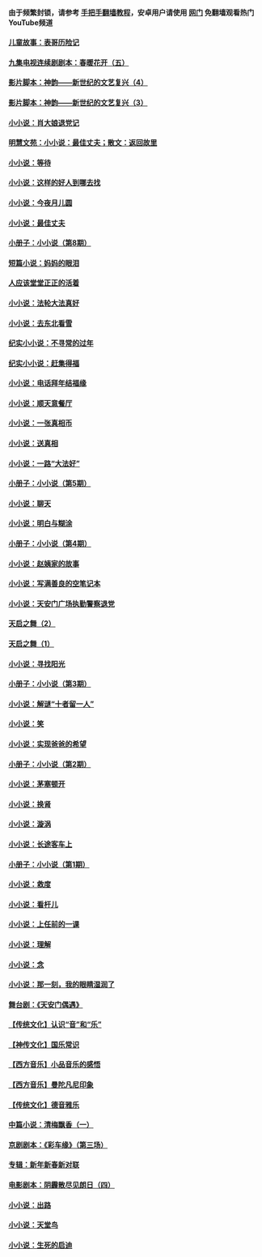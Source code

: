 #### 由于频繁封锁，请参考 [手把手翻墙教程](https://github.com/gfw-breaker/guides/wiki/)，安卓用户请使用 [网门](https://github.com/gfw-breaker/nogfw/blob/master/dl.md?t=05181201) 免翻墙观看热门YouTube频道 

#### [儿童故事：表哥历险记](../pages/328/383535.md?t=05181201) 

#### [九集电视连续剧剧本：春暖花开（五）](../pages/328/275919.md?t=05181201) 

#### [影片脚本：神韵——新世纪的文艺复兴（4）](../pages/328/266089.md?t=05181201) 

#### [影片脚本：神韵——新世纪的文艺复兴（3）](../pages/328/266087.md?t=05181201) 

#### [小小说：肖大娘退党记](../pages/328/239807.md?t=05181201) 

#### [明慧文苑：小小说：最佳丈夫；散文：返回故里](../pages/328/3439.md?t=05181201) 

#### [小小说：等待](../pages/328/223927.md?t=05181201) 

#### [小小说：这样的好人到哪去找](../pages/328/209396.md?t=05181201) 

#### [小小说：今夜月儿圆](../pages/328/193588.md?t=05181201) 

#### [小小说：最佳丈夫](../pages/328/190938.md?t=05181201) 

#### [小册子：小小说（第8期）](../pages/328/188202.md?t=05181201) 

#### [短篇小说：妈妈的眼泪](../pages/328/187712.md?t=05181201) 

#### [人应该堂堂正正的活着](../pages/328/182430.md?t=05181201) 

#### [小小说：法轮大法真好](../pages/328/174669.md?t=05181201) 

#### [小小说：去东北看雪](../pages/328/173882.md?t=05181201) 

#### [纪实小小说：不寻常的过年](../pages/328/173187.md?t=05181201) 

#### [纪实小小说：赶集得福](../pages/328/172652.md?t=05181201) 

#### [小小说：电话拜年结福缘](../pages/328/172533.md?t=05181201) 

#### [小小说：顺天意餐厅](../pages/328/170182.md?t=05181201) 

#### [小小说：一张真相币](../pages/328/169410.md?t=05181201) 

#### [小小说：送真相](../pages/328/166713.md?t=05181201) 

#### [小小说：一路“大法好”](../pages/328/162016.md?t=05181201) 

#### [小册子：小小说（第5期）](../pages/328/161131.md?t=05181201) 

#### [小小说：聊天](../pages/328/159640.md?t=05181201) 

#### [小小说：明白与糊涂](../pages/328/158101.md?t=05181201) 

#### [小册子：小小说（第4期）](../pages/328/158006.md?t=05181201) 

#### [小小说：赵姨家的故事](../pages/328/157843.md?t=05181201) 

#### [小小说：写满善良的空笔记本](../pages/328/157382.md?t=05181201) 

#### [小小说：天安门广场执勤警察退党](../pages/328/156982.md?t=05181201) 

#### [天启之舞（2）](../pages/328/153440.md?t=05181201) 

#### [天启之舞（1）](../pages/328/153439.md?t=05181201) 

#### [小小说：寻找阳光](../pages/328/153065.md?t=05181201) 

#### [小册子：小小说（第3期）](../pages/328/151715.md?t=05181201) 

#### [小小说：解谜“十者留一人”](../pages/328/148967.md?t=05181201) 

#### [小小说：笑](../pages/328/148905.md?t=05181201) 

#### [小小说：实现爸爸的希望](../pages/328/148096.md?t=05181201) 

#### [小册子：小小说（第2期）](../pages/328/147214.md?t=05181201) 

#### [小小说：茅塞顿开](../pages/328/147030.md?t=05181201) 

#### [小小说：换肾](../pages/328/146770.md?t=05181201) 

#### [小小说：漩涡](../pages/328/146683.md?t=05181201) 

#### [小小说：长途客车上](../pages/328/145076.md?t=05181201) 

#### [小册子：小小说（第1期）](../pages/328/143963.md?t=05181201) 

#### [小小说：救度](../pages/328/143927.md?t=05181201) 

#### [小小说：看杆儿](../pages/328/142137.md?t=05181201) 

#### [小小说：上任前的一课](../pages/328/140808.md?t=05181201) 

#### [小小说：理解](../pages/328/140476.md?t=05181201) 

#### [小小说：念](../pages/328/139513.md?t=05181201) 

#### [小小说：那一刻，我的眼睛湿润了](../pages/328/138476.md?t=05181201) 

#### [舞台剧：《天安门偶遇》](../pages/328/117155.md?t=05181201) 

#### [【传统文化】认识“音”和“乐”](../pages/328/108667.md?t=05181201) 

#### [【神传文化】国乐常识](../pages/328/104225.md?t=05181201) 

#### [【西方音乐】小品音乐的感悟](../pages/328/102924.md?t=05181201) 

#### [【西方音乐】曼陀凡尼印象](../pages/328/102922.md?t=05181201) 

#### [【传统文化】德音雅乐](../pages/328/102923.md?t=05181201) 

#### [中篇小说：清梅飘香（一）](../pages/328/101058.md?t=05181201) 

#### [京剧剧本：《彩车缘》（第三场）](../pages/328/96434.md?t=05181201) 

#### [专辑：新年新春新对联](../pages/328/94991.md?t=05181201) 

#### [电影剧本：阴霾散尽见朗日（四）](../pages/328/87081.md?t=05181201) 

#### [小小说：出路](../pages/328/84848.md?t=05181201) 

#### [小小说：天堂鸟](../pages/328/83084.md?t=05181201) 

#### [小小说：生死的启迪](../pages/328/70977.md?t=05181201) 


